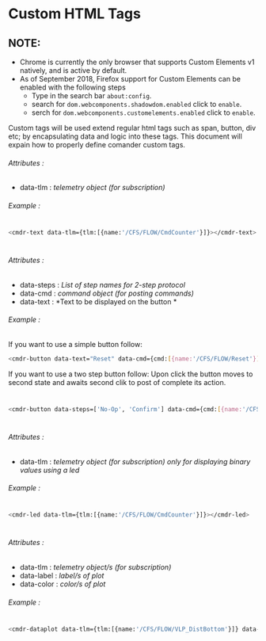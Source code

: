 # Custom HTML Tags
## NOTE:
- Chrome is currently the only browser that supports Custom Elements v1 natively, and is active by default.
- As of September 2018, Firefox support for Custom Elements can be enabled with the following steps
    - Type in the search bar `about:config`.
    - search for `dom.webcomponents.shadowdom.enabled` click to `enable`.
    - serch for `dom.webcomponents.customelements.enabled` click to `enable`.


Custom tags will be used extend regular html tags such as span, button, div etc; by encapsulating data and logic into these tags. This document will expain how to properly define comander custom tags.
#### <cmdr-text>
###### Attributes :
- data-tlm : *telemetry object (for subscription)*
###### Example :
#
```sh
<cmdr-text data-tlm={tlm:[{name:'/CFS/FLOW/CmdCounter'}]}></cmdr-text>
```
#
#
#### <cmdr-button>
###### Attributes :
 - data-steps : *List of step names for 2-step protocol*
 - data-cmd : *command object (for posting commands)*
 - data-text : *Text to be displayed on the button *
###### Example :
If you want to use a simple button follow:

```sh
<cmdr-button data-text="Reset" data-cmd={cmd:[{name:'/CFS/FLOW/Reset'}]}></cmdr-button>
```
If you want to use a two step button follow:
Upon click the button moves to second state and awaits second clik to post of complete its action.
#
```sh
<cmdr-button data-steps=['No-Op', 'Confirm'] data-cmd={cmd:[{name:'/CFS/FLOW/NoOp'}]}></cmdr-button>
```
#
#

#### <cmdr-led>
###### Attributes :
- data-tlm : *telemetry object (for subscription) only for displaying binary values using a led*
###### Example :
#
```sh
<cmdr-led data-tlm={tlm:[{name:'/CFS/FLOW/CmdCounter'}]}></cmdr-led>
```
#
#

#### <cmdr-dataplot>
###### Attributes :
 - data-tlm : *telemetry object/s (for subscription)*
 - data-label : *label/s of plot*
 - data-color : *color/s of plot*
###### Example :
#
```sh
<cmdr-dataplot data-tlm={tlm:[{name:'/CFS/FLOW/VLP_DistBottom'}]} data-label='Altitude AGL (m)' data-color='#ff00ff'></cmdr-dataplot>
```
#
#
